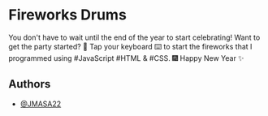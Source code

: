 
# Fireworks Drums

You don't have to wait until the end of the year to start celebrating! Want to get the party started? 🎉 Tap your keyboard ⌨️ to start the fireworks that I programmed using #JavaScript #HTML & #CSS. 🎆 Happy New Year ✨

## Authors

- [@JMASA22](https://github.com/JMASA22/Fire-Drums.git)

